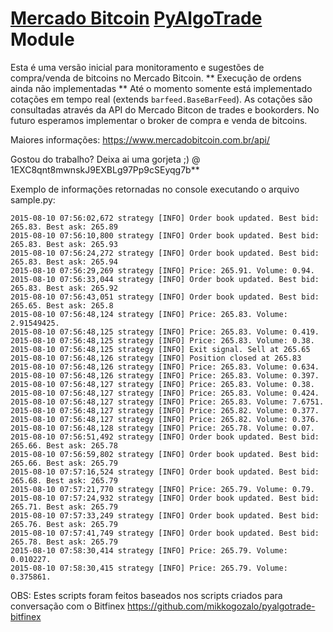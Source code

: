 # [Mercado Bitcoin](https://www.mercadobitcoin.com.br/) [PyAlgoTrade](http://gbeced.github.io/pyalgotrade/) Module

Esta é uma versão inicial para monitoramento e sugestões de compra/venda de bitcoins no Mercado Bitcoin. ** Execução de ordens ainda não implementadas ** Até o momento somente está implementado cotações em tempo real (extends ```barfeed.BaseBarFeed```). As cotações são consultadas através da API do Mercado Bitcon de trades e bookorders. No futuro esperamos implementar o broker de compra e venda de bitcoins.

Maiores informações: https://www.mercadobitcoin.com.br/api/

Gostou do trabalho? Deixa ai uma gorjeta ;) @ 1EXC8qnt8mwnskJ9EXBLg97Pp9cSEyqg7b**

Exemplo de informações retornadas no console executando o arquivo sample.py:
```
2015-08-10 07:56:02,672 strategy [INFO] Order book updated. Best bid: 265.83. Best ask: 265.89
2015-08-10 07:56:10,800 strategy [INFO] Order book updated. Best bid: 265.83. Best ask: 265.93
2015-08-10 07:56:24,272 strategy [INFO] Order book updated. Best bid: 265.83. Best ask: 265.94
2015-08-10 07:56:29,269 strategy [INFO] Price: 265.91. Volume: 0.94.
2015-08-10 07:56:33,044 strategy [INFO] Order book updated. Best bid: 265.83. Best ask: 265.92
2015-08-10 07:56:43,051 strategy [INFO] Order book updated. Best bid: 265.65. Best ask: 265.8
2015-08-10 07:56:48,124 strategy [INFO] Price: 265.83. Volume: 2.91549425.
2015-08-10 07:56:48,125 strategy [INFO] Price: 265.83. Volume: 0.419.
2015-08-10 07:56:48,125 strategy [INFO] Price: 265.83. Volume: 0.38.
2015-08-10 07:56:48,125 strategy [INFO] Exit signal. Sell at 265.65
2015-08-10 07:56:48,126 strategy [INFO] Position closed at 265.83
2015-08-10 07:56:48,126 strategy [INFO] Price: 265.83. Volume: 0.634.
2015-08-10 07:56:48,126 strategy [INFO] Price: 265.83. Volume: 0.397.
2015-08-10 07:56:48,127 strategy [INFO] Price: 265.83. Volume: 0.38.
2015-08-10 07:56:48,127 strategy [INFO] Price: 265.83. Volume: 0.424.
2015-08-10 07:56:48,127 strategy [INFO] Price: 265.83. Volume: 7.6751.
2015-08-10 07:56:48,127 strategy [INFO] Price: 265.82. Volume: 0.377.
2015-08-10 07:56:48,127 strategy [INFO] Price: 265.82. Volume: 0.376.
2015-08-10 07:56:48,128 strategy [INFO] Price: 265.78. Volume: 0.07.
2015-08-10 07:56:51,492 strategy [INFO] Order book updated. Best bid: 265.66. Best ask: 265.78
2015-08-10 07:56:59,802 strategy [INFO] Order book updated. Best bid: 265.66. Best ask: 265.79
2015-08-10 07:57:16,524 strategy [INFO] Order book updated. Best bid: 265.68. Best ask: 265.79
2015-08-10 07:57:21,770 strategy [INFO] Price: 265.79. Volume: 0.79.
2015-08-10 07:57:24,932 strategy [INFO] Order book updated. Best bid: 265.71. Best ask: 265.79
2015-08-10 07:57:33,249 strategy [INFO] Order book updated. Best bid: 265.76. Best ask: 265.79
2015-08-10 07:57:41,749 strategy [INFO] Order book updated. Best bid: 265.78. Best ask: 265.79
2015-08-10 07:58:30,414 strategy [INFO] Price: 265.79. Volume: 0.010227.
2015-08-10 07:58:30,415 strategy [INFO] Price: 265.79. Volume: 0.375861.
```

OBS: Estes scripts foram feitos baseados nos scripts criados para conversação com o Bitfinex
https://github.com/mikkogozalo/pyalgotrade-bitfinex
